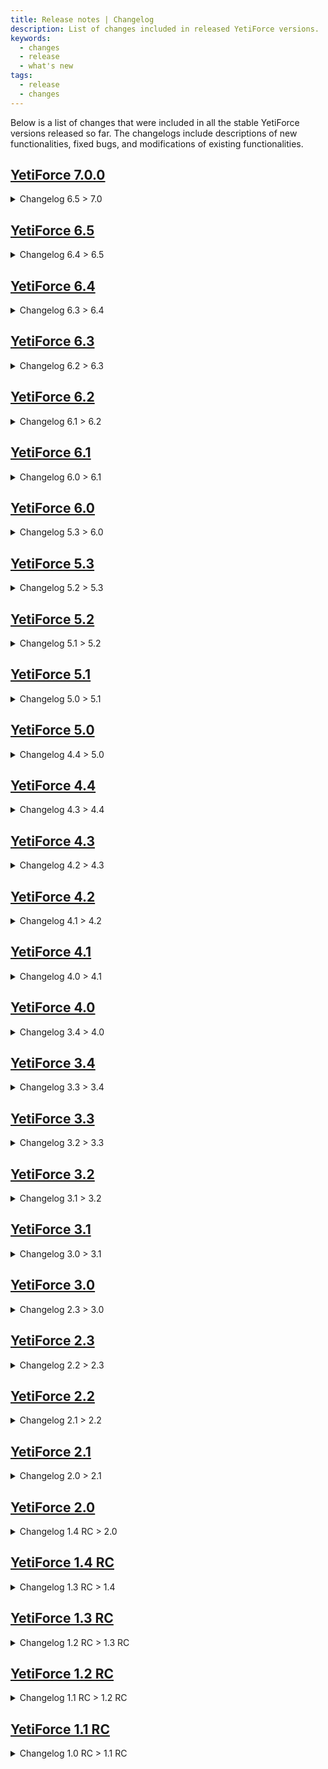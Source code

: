 ```yaml
---
title: Release notes | Changelog
description: List of changes included in released YetiForce versions.
keywords:
  - changes
  - release
  - what's new
tags:
  - release
  - changes
---
```


Below is a list of changes that were included in all the stable YetiForce versions released so far. The changelogs include descriptions of new functionalities, fixed bugs, and modifications of existing functionalities.

## [YetiForce 7.0.0](#changelog_to_70)

<details>
  <summary id="changelog_to_70">Changelog 6.5 > 7.0</summary>

```ini title="6.5.0 > 7.0.0"
REMOVED
Removed add-ons: YetiForce Vulnerabilities, YetiForce Map, YetiForce Address Search, YetiForce Password Security
Removed the "custom" operator from the condition builder
Removed inactive buttons from the administrator panel top bar
Dropped support for < php8.1

ADDED
Added a modern new layout
Added a new Reports module
Added a system configuration wizard during installation
Added support for PHP8.1 – PHP8.3
Added support for OAuth2
Added Azure AD integration (SSO)
Added new PBX integrations: BriaSoftphone & Genesys
Added Comarch Integration
Added Woocomerce integration
Added MongoDB as a storage option for the ModTracker module
Added the Google Maps provider
Added a text parser function for spelling gross amount
Added the ability to display a tax name instead of a tax rate in advanced block
Added additional currency conversion in inventory for 'CIT'
Added correction summary blocks to inventory block.
Added an option to change column lengths for existing fields
Added an option to move/copy widgets between dashboards
Added handler support for record deletion and status change events
Added the ability to filter by fields from the advanced block
Added support for double-clicking in the record list for quick/full editing
Added the ability to change colors for the status field in the calendar module
Added the meeting URL field to the ‘create deadline’ workflow task.
Added virtual fields
Added comment linking for newly added modules
Added advanced references relations
Added duplicate verification in the Reservation module
Added extra data sources in the Calendar
Added support for multiple signatures in the Mailbox
Added the map coordinates field
Added pagination to the email preview widget
Added the possibility of using filter sorting in the related list view
Added Mailbox data encryption
Added validation for exceeding the maximum number of characters in a comment
Added a button to copy the APP  ID

IMPROVED
Improved the installation process
Migrated from Chart.js to Apache ECharts
Transferred basic module parameters to the database
Improved the Extended inventory currency converter with the ability to select currency exchange dates
Improved Record Collectors
Improved the Outlook integration panel
Improved BriaSoftphone
Changed uitype for password/token fields
Moved advanced block UI calculations to backend
Improved map providers GUI configuration
Improved the saving process
Improved Extended currency exchange rate precision
Improved ConfReport
Improved phone fields
Improved API exception validation before saving the record
Improved the right side panel in calendar
Improved unit tests
Improved ModComments initial data table
Improved recurring events in the Calendar
Improved record status verification
Improved the quick detail modal view
Improved inventory data set
Improved the type of ServiceAccess fields
Improved the SMS provider in workflow
Improved the Record Automatic Assignment functionality
Improved MultiReference fields
Improved the type of multipicklist field tags
Improved attachments in some workflow actions
Improved the Map view
Improved Tokens
Improved Groups (added a new uitype and rebuilt the panel)
Improved permissions when changing record status
Improved the correction invoice PDF template
Updated dependent libraries
Changed downloading updates from YetiForce API instead of GitHub
Improved availability of add-ons
Improved downloading libraries
Improved mass adding documents
Improved the Gantt chart in the Projects module
Improved statuses in the Sales Invoices module
Improved browsing history
Improved the edit view of the inventory block
Improved default country for phone numbers

FIXED
Fixed validation errors
Fixed showing mail contents
Fixed field length validation
Fixed Icons in the user’s quick menu dropdown
Fixed the Coordinate updater cron task
Fixed some bugs in the Map modal view
Fixed displaying the tax name
Fixed the map providers configuration
Fixed setting whitelisted domains
Fixed dashboard history widget
Fixed displaying tax percent name and value in PDF
Fixed the groupLabel picklist length validation in advanced block
Fixed the group margin percent calculation in advanced block
Fixed minor bugs in Calendar
Fixed floating point values
Fixed importing records
Fixed getting user data
Fixed listing users in the calendar to active only
Fixed filtering by the date and time fields
Fixed encryption settings
Fixed the mechanism for specifying the mail type
Fixed Account names displayed on the map
Fixed the status field in the Vendor inquiries module
Fixed event handling (ChangeValueHandler)
Fixed listing available users
Fixed sending notifications to inactive users
Fixed currency updates
Fixed the validation of allowed number of characters
Fixed generated PDF files
Fixed numerous minor errors
Fixed a bug in the Working Hours settings
Fixed attachments in SMS messages
Fixed default discount and tax settings
Fixed relation with comments
Fixed importing and exporting of PDF templates
Fixed a bug in the "All users working hours" widget
Fixed mass archiving in the Documents module
Fixed percentage field validation
Fixed recurring Calendar events
Fixed adding working time using the widget
Fixed the runtime graph of the related module
Fixed selecting all records in the Calendar module
Fixed duplicate click event in the Marketplace
Fixed loading details and licenses of dependent libraries (CVE-2023-49508)
Fixed removing registration data from CLI
```

</details>

## [YetiForce 6.5](https://github.com/YetiForceCompany/UpdatePackages/blob/developer/YetiForce%20CRM%206.x.x/6.4.0_to_6.5.0/Changelog.txt)

<details>
  <summary>Changelog 6.4 > 6.5</summary>

```ini reference title="6.4.0 > 6.5.0"
https://github.com/YetiForceCompany/UpdatePackages/blob/developer/YetiForce%20CRM%206.x.x/6.4.0_to_6.5.0/Changelog.txt
```

</details>

## [YetiForce 6.4](https://github.com/YetiForceCompany/UpdatePackages/blob/developer/YetiForce%20CRM%206.x.x/6.3.0_to_6.4.0/Changelog.txt)

<details>
  <summary>Changelog 6.3 > 6.4</summary>

```ini reference title="6.3.0 > 6.4.0"
https://github.com/YetiForceCompany/UpdatePackages/blob/developer/YetiForce%20CRM%206.x.x/6.3.0_to_6.4.0/Changelog.txt
```

</details>

## [YetiForce 6.3](https://github.com/YetiForceCompany/UpdatePackages/blob/developer/YetiForce%20CRM%206.x.x/6.2.0_to_6.3.0/Changelog.txt)

<details>
  <summary>Changelog 6.2 > 6.3</summary>

```ini reference title="6.2.0 > 6.3.0"
https://github.com/YetiForceCompany/UpdatePackages/blob/developer/YetiForce%20CRM%206.x.x/6.2.0_to_6.3.0/Changelog.txt
```

</details>

## [YetiForce 6.2](https://github.com/YetiForceCompany/UpdatePackages/blob/developer/YetiForce%20CRM%206.x.x/6.1.0_to_6.2.0/Changelog.txt)

<details>
  <summary>Changelog 6.1 > 6.2</summary>

```ini reference title="6.1.0 > 6.2.0"
https://github.com/YetiForceCompany/UpdatePackages/blob/developer/YetiForce%20CRM%206.x.x/6.1.0_to_6.2.0/Changelog.txt
```

</details>

## [YetiForce 6.1](https://github.com/YetiForceCompany/UpdatePackages/blob/developer/YetiForce%20CRM%206.x.x/6.0.0_to_6.1.0/Changelog.txt)

<details>
  <summary>Changelog 6.0 > 6.1</summary>

```ini reference title="6.0.0 > 6.1.0"
https://github.com/YetiForceCompany/UpdatePackages/blob/developer/YetiForce%20CRM%206.x.x/6.0.0_to_6.1.0/Changelog.txt
```

</details>

## [YetiForce 6.0](https://github.com/YetiForceCompany/UpdatePackages/blob/developer/YetiForce%20CRM%205.x.x/5.3.0_to_6.0.0/Changelog.txt)

<details>
  <summary>Changelog 5.3 > 6.0</summary>

```ini reference title="5.3.0 > 6.0.0"
https://github.com/YetiForceCompany/UpdatePackages/blob/developer/YetiForce%20CRM%205.x.x/5.3.0_to_6.0.0/Changelog.txt
```

</details>

## [YetiForce 5.3](https://github.com/YetiForceCompany/UpdatePackages/blob/developer/YetiForce%20CRM%205.x.x/5.2.0_to_5.3.0/Changelog.txt)

<details>
  <summary>Changelog 5.2 > 5.3</summary>

```ini reference title="5.2.0 > 5.3.0"
https://github.com/YetiForceCompany/UpdatePackages/blob/developer/YetiForce%20CRM%205.x.x/5.2.0_to_5.3.0/Changelog.txt
```

</details>

## [YetiForce 5.2](https://github.com/YetiForceCompany/UpdatePackages/blob/developer/YetiForce%20CRM%205.x.x/5.1.0_to_5.2.0/Changelog.txt)

<details>
  <summary>Changelog 5.1 > 5.2</summary>

```ini reference title="5.1.0 > 5.2.0"
https://github.com/YetiForceCompany/UpdatePackages/blob/developer/YetiForce%20CRM%205.x.x/5.1.0_to_5.2.0/Changelog.txt
```

</details>

## [YetiForce 5.1](https://github.com/YetiForceCompany/UpdatePackages/blob/developer/YetiForce%20CRM%205.x.x/5.0.0_to_5.1.0/Changelog.txt)

<details>
  <summary>Changelog 5.0 > 5.1</summary>

```ini reference title="5.0.0 > 5.1.0"
https://github.com/YetiForceCompany/UpdatePackages/blob/developer/YetiForce%20CRM%205.x.x/5.0.0_to_5.1.0/Changelog.txt
```

</details>

## [YetiForce 5.0](https://github.com/YetiForceCompany/UpdatePackages/blob/developer/YetiForce%20CRM%206.x.x/6.3.0_to_6.4.0/Changelog.txt)

<details>
  <summary>Changelog 4.4 > 5.0</summary>

```ini reference title="4.4.0 > 5.0.0"
https://github.com/YetiForceCompany/UpdatePackages/blob/developer/YetiForce%20CRM%204.x.x/4.4.0_to_5.0.0/Changelog.txt
```

</details>

## [YetiForce 4.4](https://github.com/YetiForceCompany/UpdatePackages/blob/developer/YetiForce%20CRM%204.x.x/4.3.0_to_4.4.0/Changelog.txt)

<details>
  <summary>Changelog 4.3 > 4.4</summary>

```ini reference title="4.3.0 > 4.4.0"
https://github.com/YetiForceCompany/UpdatePackages/blob/developer/YetiForce%20CRM%204.x.x/4.3.0_to_4.4.0/Changelog.txt
```

</details>

## [YetiForce 4.3](https://github.com/YetiForceCompany/UpdatePackages/blob/developer/YetiForce%20CRM%204.x.x/4.2.0_to_4.3.0/Changelog.txt)

<details>
  <summary>Changelog 4.2 > 4.3</summary>

```ini reference title="4.2.0 > 4.3.0"
https://github.com/YetiForceCompany/UpdatePackages/blob/developer/YetiForce%20CRM%204.x.x/4.2.0_to_4.3.0/Changelog.txt
```

</details>

## [YetiForce 4.2](https://github.com/YetiForceCompany/UpdatePackages/blob/developer/YetiForce%20CRM%204.x.x/4.1.0_to_4.2.0/Changelog.txt)

<details>
  <summary>Changelog 4.1 > 4.2</summary>

```ini reference title="4.1.0 > 4.2.0"
https://github.com/YetiForceCompany/UpdatePackages/blob/developer/YetiForce%20CRM%204.x.x/4.1.0_to_4.2.0/Changelog.txt
```

</details>

## [YetiForce 4.1](https://github.com/YetiForceCompany/UpdatePackages/blob/developer/YetiForce%20CRM%204.x.x/4.0.0_to_4.1.0/Changelog.txt)

<details>
  <summary>Changelog 4.0 > 4.1</summary>

```ini reference title="4.0.0 > 4.1.0"
https://github.com/YetiForceCompany/UpdatePackages/blob/developer/YetiForce%20CRM%204.x.x/4.0.0_to_4.1.0/Changelog.txt
```

</details>

## [YetiForce 4.0](https://github.com/YetiForceCompany/UpdatePackages/blob/developer/YetiForce%20CRM%203.x.x/3.4.0_to_4.0.0/Changelog.txt)

<details>
  <summary>Changelog 3.4 > 4.0</summary>

```ini reference title="3.4.0 > 4.0.0"
https://github.com/YetiForceCompany/UpdatePackages/blob/developer/YetiForce%20CRM%203.x.x/3.4.0_to_4.0.0/Changelog.txt
```

</details>

## [YetiForce 3.4](https://github.com/YetiForceCompany/UpdatePackages/blob/developer/YetiForce%20CRM%203.x.x/3.3.0_to_3.4.0/Changelog.txt)

<details>
  <summary>Changelog 3.3 > 3.4</summary>

```ini reference title="3.3.0 > 3.4.0"
https://github.com/YetiForceCompany/UpdatePackages/blob/developer/YetiForce%20CRM%203.x.x/3.3.0_to_3.4.0/Changelog.txt
```

</details>

## [YetiForce 3.3](https://github.com/YetiForceCompany/UpdatePackages/blob/developer/YetiForce%20CRM%203.x.x/3.2.0_to_3.3.0/Changelog.txt)

<details>
  <summary>Changelog 3.2 > 3.3</summary>

```ini reference title="3.2.0 > 3.3.0"
https://github.com/YetiForceCompany/UpdatePackages/blob/developer/YetiForce%20CRM%203.x.x/3.2.0_to_3.3.0/Changelog.txt
```

</details>

## [YetiForce 3.2](https://github.com/YetiForceCompany/UpdatePackages/blob/developer/YetiForce%20CRM%203.x.x/3.1.0_to_3.2.0/Changelog.txt)

<details>
  <summary>Changelog 3.1 > 3.2</summary>

```ini reference title="3.1.0 > 3.2.0"
https://github.com/YetiForceCompany/UpdatePackages/blob/developer/YetiForce%20CRM%203.x.x/3.1.0_to_3.2.0/Changelog.txt
```

</details>

## [YetiForce 3.1](https://github.com/YetiForceCompany/UpdatePackages/blob/developer/YetiForce%20CRM%203.x.x/3.0.0_to_3.1.0/Changelog.txt)

<details>
  <summary>Changelog 3.0 > 3.1</summary>

```ini reference title="3.0.0 > 3.1.0"
https://github.com/YetiForceCompany/UpdatePackages/blob/developer/YetiForce%20CRM%203.x.x/3.0.0_to_3.1.0/Changelog.txt
```

</details>

## [YetiForce 3.0](https://github.com/YetiForceCompany/UpdatePackages/blob/developer/YetiForce%20CRM%202.x.x/2.3.0_to_3.0.0/Changelog.txt)

<details>
  <summary>Changelog 2.3 > 3.0</summary>

```ini reference title="2.3.0 > 3.0.0"
https://github.com/YetiForceCompany/UpdatePackages/blob/developer/YetiForce%20CRM%202.x.x/2.3.0_to_3.0.0/Changelog.txt
```

</details>

## [YetiForce 2.3](https://github.com/YetiForceCompany/UpdatePackages/blob/developer/YetiForce%20CRM%202.x.x/2.2.0_to_2.3.0/Changelog.txt)

<details>
  <summary>Changelog 2.2 > 2.3</summary>

```ini reference title="2.2.0 > 2.3.0"
https://github.com/YetiForceCompany/UpdatePackages/blob/developer/YetiForce%20CRM%202.x.x/2.2.0_to_2.3.0/Changelog.txt
```

</details>

## [YetiForce 2.2](https://github.com/YetiForceCompany/UpdatePackages/blob/developer/YetiForce%20CRM%202.x.x/2.1.0_to_2.2.0/Changelog.txt)

<details>
  <summary>Changelog 2.1 > 2.2</summary>

```ini reference title="2.1.0 > 2.2.0"
https://github.com/YetiForceCompany/UpdatePackages/blob/developer/YetiForce%20CRM%202.x.x/2.1.0_to_2.2.0/Changelog.txt
```

</details>

## [YetiForce 2.1](https://github.com/YetiForceCompany/UpdatePackages/blob/developer/YetiForce%20CRM%202.x.x/2.0.0_to_2.1.0/Changelog.txt)

<details>
  <summary>Changelog 2.0 > 2.1</summary>

```ini reference title="2.0.0 > 2.1.0"
https://github.com/YetiForceCompany/UpdatePackages/blob/developer/YetiForce%20CRM%202.x.x/2.0.0_to_2.1.0/Changelog.txt
```

</details>

## [YetiForce 2.0](https://github.com/YetiForceCompany/UpdatePackages/blob/developer/YetiForce%20CRM%201.x.x/1.4.0RC_to_2.0.0/Changelog.txt)

<details>
  <summary>Changelog 1.4 RC > 2.0</summary>

```ini reference title="1.4.0RC > 2.0.0"
https://github.com/YetiForceCompany/UpdatePackages/blob/developer/YetiForce%20CRM%201.x.x/1.4.0RC_to_2.0.0/Changelog.txt
```

</details>

## [YetiForce 1.4 RC](https://github.com/YetiForceCompany/UpdatePackages/blob/developer/YetiForce%20CRM%201.x.x/1.3.0RC_to_1.4.0RC/Changelog.txt)

<details>
  <summary>Changelog 1.3 RC > 1.4</summary>

```ini reference title="1.3.0 RC > 1.4.0 RC"
https://github.com/YetiForceCompany/UpdatePackages/blob/developer/YetiForce%20CRM%201.x.x/1.3.0RC_to_1.4.0RC/Changelog.txt
```

</details>

## [YetiForce 1.3 RC](https://github.com/YetiForceCompany/UpdatePackages/blob/developer/YetiForce%20CRM%201.x.x/1.2.0RC_to_1.3.0RC/Changelog.txt)

<details>
  <summary>Changelog 1.2 RC > 1.3 RC</summary>

```ini reference title="1.2.0 RC > 1.3.0 RC"
https://github.com/YetiForceCompany/UpdatePackages/blob/developer/YetiForce%20CRM%201.x.x/1.2.0RC_to_1.3.0RC/Changelog.txt
```

</details>

## [YetiForce 1.2 RC](https://github.com/YetiForceCompany/UpdatePackages/blob/developer/YetiForce%20CRM%201.x.x/1.1.0RC_to_1.2.0RC/Changelog.txt)

<details>
  <summary>Changelog 1.1 RC > 1.2 RC</summary>

```ini reference title="1.1.0 RC > 1.2.0 RC"
https://github.com/YetiForceCompany/UpdatePackages/blob/developer/YetiForce%20CRM%201.x.x/1.1.0RC_to_1.2.0RC/Changelog.txt
```

</details>

## [YetiForce 1.1 RC](https://github.com/YetiForceCompany/UpdatePackages/blob/developer/YetiForce%20CRM%201.x.x/1.0.0RC_to_1.1.0RC/Changelog.txt)

<details>
  <summary>Changelog 1.0 RC > 1.1 RC</summary>

```ini reference title="1.0.0 RC > 1.1.0 RC"
https://github.com/YetiForceCompany/UpdatePackages/blob/developer/YetiForce%20CRM%201.x.x/1.0.0RC_to_1.1.0RC/Changelog.txt
```

</details>
